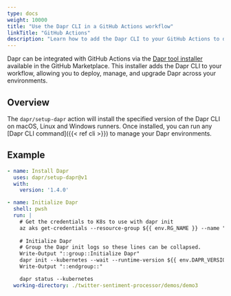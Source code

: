 ```yaml
---
type: docs
weight: 10000
title: "Use the Dapr CLI in a GitHub Actions workflow"
linkTitle: "GitHub Actions"
description: "Learn how to add the Dapr CLI to your GitHub Actions to deploy and manage Dapr in your environments."
---
```


Dapr can be integrated with GitHub Actions via the [Dapr tool installer](https://github.com/marketplace/actions/dapr-tool-installer) available in the GitHub Marketplace. This installer adds the Dapr CLI to your workflow, allowing you to deploy, manage, and upgrade Dapr across your environments.

## Overview

The `dapr/setup-dapr` action will install the specified version of the Dapr CLI on macOS, Linux and Windows runners. Once installed, you can run any [Dapr CLI command]({{< ref cli >}}) to manage your Dapr environments.

## Example

```yaml
- name: Install Dapr
  uses: dapr/setup-dapr@v1
  with:
    version: '1.4.0'

- name: Initialize Dapr
  shell: pwsh
  run: |
    # Get the credentials to K8s to use with dapr init
    az aks get-credentials --resource-group ${{ env.RG_NAME }} --name "${{ steps.azure-deployment.outputs.aksName }}"
    
    # Initialize Dapr    
    # Group the Dapr init logs so these lines can be collapsed.
    Write-Output "::group::Initialize Dapr"
    dapr init --kubernetes --wait --runtime-version ${{ env.DAPR_VERSION }}
    Write-Output "::endgroup::"

    dapr status --kubernetes
  working-directory: ./twitter-sentiment-processor/demos/demo3
```